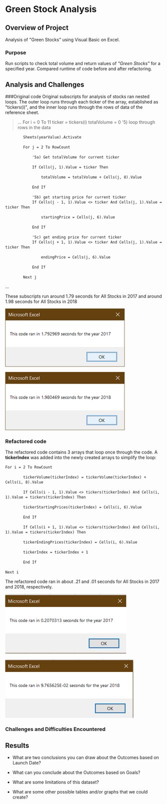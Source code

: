 # Green Stock Analysis 

## Overview of Project

Analysis of "Green Stocks" using Visual Basic on Excel.  

### Purpose

Run scripts to check total volume and return values of *"Green Stocks"* for a specified year. Compared runtime of code before and after refactoring.

## Analysis and Challenges
###Original code
Original subscripts for analysis of stocks ran nested loops. The outer loop runs through each ticker of the array, established as "tickers(i)", and the inner loop runs through the rows of data of the reference sheet. 

>...
	For i = 0 To 11 
	    ticker = tickers(i)
            totalVolume = 0
            '5) loop through rows in the data
                    
            Sheets(yearValue).Activate
            
            For j = 2 To RowCount
                
                '5a) Get totalVolume for current ticker
                
                If Cells(j, 1).Value = ticker Then
                    
                    totalVolume = totalVolume + Cells(j, 8).Value
                
                End If
                
                '5b) get starting price for current ticker
                If Cells(j - 1, 1).Value <> ticker And Cells(j, 1).Value = ticker Then
                    
                    startingPrice = Cells(j, 6).Value
                
                End If
                    
                '5c) get ending price for current ticker
                If Cells(j + 1, 1).Value <> ticker And Cells(j, 1).Value = ticker Then
                    
                    endingPrice = Cells(j, 6).Value
                    
                End If
                    
            Next j
  ...

These subscripts run around 1.79 seconds for All Stocks in 2017 and around 1.98 seconds for All Stocks in 2018

![2017_All_Stocks_Analysis](Resources/2017_All_Stocks_Analysis.png)

![2018_All_Stocks_Analysis](Resources/2018_All_Stocks_Analysis.png)

### Refactored code

The refactored code contains 3 arrays that loop once through the code.  A **tickerIndex** was added into the newly created arrays to simplify the loop:
>
 	For i = 2 To RowCount
        
            tickerVolume(tickerIndex) = tickerVolume(tickerIndex) + Cells(i, 8).Value
        
            If Cells(i - 1, 1).Value <> tickers(tickerIndex) And Cells(i, 1).Value = tickers(tickerIndex) Then
        
            tickerStartingPrices(tickerIndex) = Cells(i, 6).Value
        
            End If
         
            If Cells(i + 1, 1).Value <> tickers(tickerIndex) And Cells(i, 1).Value = tickers(tickerIndex) Then
            
            tickerEndingPrices(tickerIndex) = Cells(i, 6).Value
          
            tickerIndex = tickerIndex + 1
            
            End If
    	
	Next i

The refactored code ran in about .21 and .01 seconds for All Stocks in 2017 and 2018, respectively.

![2017_Refactored_All_Stocks_Analysis](Resources/2017_Refactored_All_Stocks_Analysis.png)

![2018_Refactored_All_Stocks_Analysis](Resources/2018_Refactored_All_Stocks_Analysis.png)

### Challenges and Difficulties Encountered

## Results

- What are two conclusions you can draw about the Outcomes based on Launch Date?

- What can you conclude about the Outcomes based on Goals?

- What are some limitations of this dataset?

- What are some other possible tables and/or graphs that we could create?
